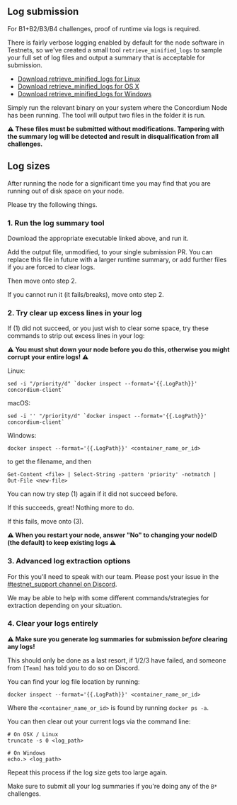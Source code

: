 
## Log submission

For B1+B2/B3/B4 challenges, proof of runtime via logs is required.

There is fairly verbose logging enabled by default for the node software in Testnets, so we've created a small tool `retrieve_minified_logs` to sample your full set of log files and output a summary that is acceptable for submission.

- [Download retrieve_minified_logs for Linux](https://client-distribution-testnet.concordium.com/retrieve_minified_logs-linux-v1)
- [Download retrieve_minified_logs for OS X](https://client-distribution-testnet.concordium.com/retrieve_minified_logs-macos-v1)
- [Download retrieve_minified_logs for Windows](https://client-distribution-testnet.concordium.com/retrieve_minified_logs-windows-v1.exe)


Simply run the relevant binary on your system where the Concordium Node has been running. The tool will output two files in the folder it is run.

**⚠️ These files must be submitted without modifications. Tampering with the summary log will be detected and result in disqualification from all challenges.**


## Log sizes

After running the node for a significant time you may find that you are running out of disk space on your node.

Please try the following things.

### 1. Run the log summary tool

Download the appropriate executable linked above, and run it.

Add the output file, unmodified, to your single submission PR. You can replace this file in future with a larger runtime summary, or add further files if you are forced to clear logs.

Then move onto step 2.

If you cannot run it (it fails/breaks), move onto step 2.


### 2. Try clear up excess lines in your log

If (1) did not succeed, or you just wish to clear some space, try these commands to strip out excess lines in your log:

**⚠️ You must shut down your node before you do this, otherwise you might corrupt your entire logs! ⚠️**

Linux:
```
sed -i "/priority/d" `docker inspect --format='{{.LogPath}}' concordium-client`
```

macOS:
```
sed -i '' "/priority/d" `docker inspect --format='{{.LogPath}}' concordium-client`
```

Windows:

```
docker inspect --format='{{.LogPath}}' <container_name_or_id>
```
to get the filename, and then
```
Get-Content <file> | Select-String -pattern 'priority' -notmatch | Out-File <new-file>
```

You can now try step (1) again if it did not succeed before.

If this succeeds, great! Nothing more to do.

If this fails, move onto (3).

**⚠️ When you restart your node, answer "No" to changing your nodeID (the default) to keep existing logs ⚠️**


### 3. Advanced log extraction options

For this you'll need to speak with our team. Please post your issue in the [#testnet_support channel on Discord](https://discord.com/channels/667378330923696158/687313907500449849).

We may be able to help with some different commands/strategies for extraction depending on your situation.


### 4. Clear your logs entirely

**⚠️ Make sure you generate log summaries for submission _before_ clearing any logs!**

This should only be done as a last resort, if 1/2/3 have failed, and someone from `[Team]` has told you to do so on Discord.

You can find your log file location by running:

```
docker inspect --format='{{.LogPath}}' <container_name_or_id>
```

Where the `<container_name_or_id>` is found by running `docker ps -a`.

You can then clear out your current logs via the command line:

```
# On OSX / Linux
truncate -s 0 <log_path>

# On Windows
echo.> <log_path>
```

Repeat this process if the log size gets too large again.

Make sure to submit all your log summaries if you're doing any of the `B*` challenges.
